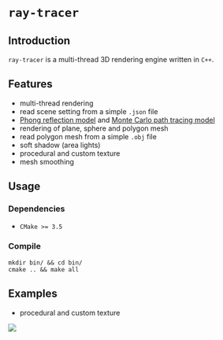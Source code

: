 # `ray-tracer`

## Introduction

`ray-tracer` is a multi-thread 3D rendering engine written in `C++`.

## Features
* multi-thread rendering
* read scene setting from a simple `.json` file
* [Phong reflection model](http://en.wikipedia.org/wiki/Phong_reflection_model) and [Monte Carlo path tracing model](http://en.wikipedia.org/wiki/Path_tracing)
* rendering of plane, sphere and polygon mesh
* read polygon mesh from a simple `.obj` file
* soft shadow (area lights)
* procedural and custom texture
* mesh smoothing

## Usage

### Dependencies
* `CMake >= 3.5`

### Compile
```
mkdir bin/ && cd bin/
cmake .. && make all
```
## Examples
* procedural and custom texture

![](https://raw.githubusercontent.com/zhijian-liu/ray-tracer/master/images/texture.ppm?token=AFg7pQpXBas25oJ8AwoVB09d8ZEIbjHhks5Y7GxkwA%3D%3D)


